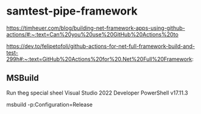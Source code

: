 # samtest-pipe-framework



https://timheuer.com/blog/building-net-framework-apps-using-github-actions/#:~:text=Can%20you%20use%20GitHub%20Actions%20to


https://dev.to/felipetofoli/github-actions-for-net-full-framework-build-and-test-299h#:~:text=GitHub%20Actions%20for%20.Net%20Full%20Framework:



## MSBuild


Run theg special sheel
Visual Studio 2022 Developer PowerShell v17.11.3


msbuild -p:Configuration=Release

